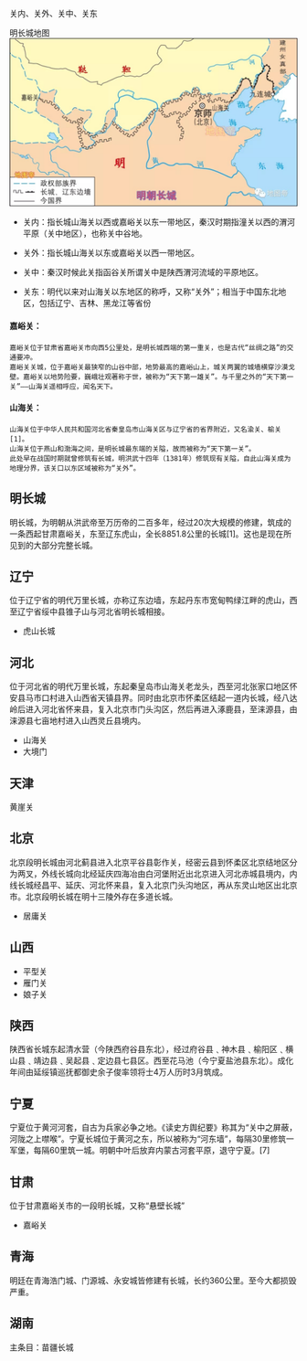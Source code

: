 关内、关外、关中、关东


明长城地图
![明长城地图](images/明长城.jpg "ReferencePicture") 




- 关内：指长城山海关以西或嘉峪关以东一带地区，秦汉时期指潼关以西的渭河平原（关中地区），也称关中谷地。

- 关外：指长城山海关以东或嘉峪关以西一带地区。

- 关中：秦汉时候此关指函谷关所谓关中是陕西渭河流域的平原地区。

- 关东：明代以来对山海关以东地区的称呼，又称“关外”；相当于中国东北地区，包括辽宁、吉林、黑龙江等省份




#### 嘉峪关：
    嘉峪关位于甘肃省嘉峪关市向西5公里处，是明长城西端的第一重关，也是古代“丝绸之路”的交通要冲。  
    嘉峪关关城，位于嘉峪关最狭窄的山谷中部，地势最高的嘉峪山上，城关两翼的城墙横穿沙漠戈壁。嘉峪关以地势险要，巍峨壮观著称于世，被称为“天下第一雄关”。与千里之外的“天下第一关”——山海关遥相呼应，闻名天下。

#### 山海关：
    山海关位于中华人民共和国河北省秦皇岛市山海关区与辽宁省的省界附近，又名渝关、榆关[1]。  
    山海关位于燕山和渤海之间，是明长城最东端的关隘，故而被称为“天下第一关”。  
    此处早在战国时期就曾修筑有长城，明洪武十四年（1381年）修筑现有关隘，自此山海关成为地理分界，该关口以东区域被称为“关外”。




## 明长城
明长城，为明朝从洪武帝至万历帝的二百多年，经过20次大规模的修建，筑成的一条西起甘肃嘉峪关，东至辽东虎山，全长8851.8公里的长城[1]。这也是现在所见到的大部分完整长城。


## 辽宁
位于辽宁省的明代万里长城，亦称辽东边墙，东起丹东市宽甸鸭绿江畔的虎山，西至辽宁省绥中县锥子山与河北省明长城相接。
  - 虎山长城

## 河北
位于河北省的明代万里长城，东起秦皇岛市山海关老龙头，西至河北张家口地区怀安县马市口村进入山西省天镇县界。同时由北京市怀柔区结起一道内长城，经八达岭后进入河北省怀来县，复入北京市门头沟区，然后再进入涿鹿县，至涞源县，由涞源县七亩地村进入山西灵丘县境内。
- 山海关
- 大境门


## 天津
黄崖关

## 北京
北京段明长城由河北蓟县进入北京平谷县彰作关，经密云县到怀柔区北京结地区分为两叉，外线长城向北经延庆四海冶由白河堡附近出北京进入河北赤城县境内，内线长城经昌平、延庆、河北怀来县，复入北京门头沟地区，再从东灵山地区出北京市。北京段明长城在明十三陵外存在多道长城。
- 居庸关

## 山西
- 平型关
- 雁门关
- 娘子关

## 陕西
陕西省长城东起清水营（今陕西府谷县东北），经过府谷县﹑神木县﹑榆阳区﹑横山县﹑靖边县﹑吴起县﹑定边县七县区。西至花马池（今宁夏盐池县东北）。成化年间由延绥镇巡抚都御史余子俊率领将士4万人历时3月筑成。

## 宁夏
宁夏位于黄河河套，自古为兵家必争之地。《读史方舆纪要》称其为“关中之屏蔽，河陇之上噤喉”。宁夏长城位于黄河之东，所以被称为“河东墙”，每隔30里修筑一军堡，每隔60里筑一城。明朝中叶后放弃内蒙古河套平原，退守宁夏。[7]

## 甘肃
位于甘肃嘉峪关市的一段明长城，又称“悬壁长城”
- 嘉峪关

## 青海
明廷在青海浩门城、门源城、永安城皆修建有长城，长约360公里。至今大都损毁严重。

## 湖南
主条目：苗疆长城




